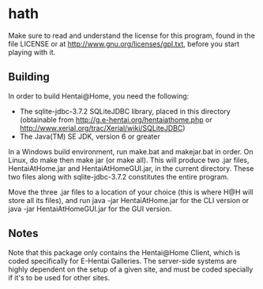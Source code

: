 hath
====

Make sure to read and understand the license for this program, found in the file LICENSE or at http://www.gnu.org/licenses/gpl.txt, before you start playing with it.

Building
--------

In order to build Hentai@Home, you need the following:
  - The sqlite-jdbc-3.7.2 SQLiteJDBC library, placed in this directory (obtainable from http://g.e-hentai.org/hentaiathome.php or http://www.xerial.org/trac/Xerial/wiki/SQLiteJDBC)
  - The Java(TM) SE JDK, version 6 or greater

In a Windows build environment, run make.bat and makejar.bat in order. On Linux, do make then make jar (or make all). This will produce two .jar files, HentaiAtHome.jar and HentaiAtHomeGUI.jar, in the current directory. These two files along with sqlite-jdbc-3.7.2 constitutes the entire program.

Move the three .jar files to a location of your choice (this is where H@H will store all its files), and run java -jar HentaiAtHome.jar for the CLI version or java -jar HentaiAtHomeGUI.jar for the GUI version.

Notes
-----

Note that this package only contains the Hentai@Home Client, which is coded specifically for E-Hentai Galleries. The server-side systems are highly dependent on the setup of a given site, and must be coded specially if it's to be used for other sites.
